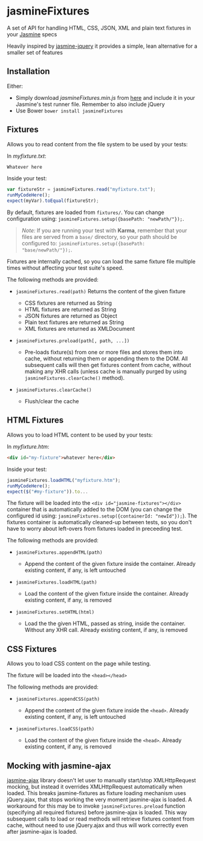 # jasmineFixtures

A set of API for handling HTML, CSS, JSON, XML and plain text fixtures in your [Jasmine](http://jasmine.github.io/) specs

Heavily inspired by [jasmine-jquery](https://github.com/velesin/jasmine-jquery) it provides a simple, lean alternative for a smaller set of features

## Installation

Either:

- Simply download _jasmineFixtures.min.js_ from [here](https://raw.github.com/MassimoFoti/jasmineFixtures/master/dist/jasmineFixtures.min.js) and include it in your Jasmine's test runner file. Remember to also include jQuery
- Use Bower ```bower install jasmineFixtures```

## Fixtures

Allows you to read content from the file system to be used by your tests:

In _myfixture.txt_:

```html
Whatever here
```

Inside your test:

```js
var fixtureStr = jasmineFixtures.read("myfixture.txt");
runMyCodeHere();
expect(myVar).toEqual(fixtureStr);
```

By default, fixtures are loaded from `fixtures/`.
You can change configuration using: `jasmineFixtures.setup({basePath: "newPath/"});`.

> _Note:_
> If you are running your test with **Karma**, remember that your files are served from a `base/` directory,
> so your path should be configured to: `jasmineFixtures.setup({basePath: "base/newPath/"});`.

Fixtures are internally cached, so you can load the same fixture file multiple times without affecting your test suite's speed.

The following methods are provided:

- `jasmineFixtures.read(path)` Returns the content of the given fixture
  - CSS fixtures are returned as String
  - HTML fixtures are returned as String
  - JSON fixtures are returned as Object
  - Plain text fixtures are returned as String
  - XML fixtures are returned as XMLDocument
  
- `jasmineFixtures.preload(path[, path, ...])`
  - Pre-loads fixture(s) from one or more files and stores them into cache, without returning them or appending them to the DOM. All subsequent calls will then get fixtures content from cache, without making any XHR calls (unless cache is manually purged by using `jasmineFixtures.clearCache()` method).
  
- `jasmineFixtures.clearCache()`
  - Flush/clear the cache 

## HTML Fixtures

Allows you to load HTML content to be used by your tests:

In _myfixture.htm_:

```html
<div id="my-fixture">whatever here</div>
```

Inside your test:

```js
jasmineFixtures.loadHTML("myfixture.htm");
runMyCodeHere();
expect($("#my-fixture")).to...
```

The fixture will be loaded into the `<div id="jasmine-fixtures"></div>` container that is automatically added to the DOM (you can change the configured id using: `jasmineFixtures.setup({containerId: "newId"});`). The fixtures container is automatically cleaned-up between tests, so you don't have to worry about left-overs from fixtures loaded in preceeding test.

The following methods are provided:

- `jasmineFixtures.appendHTML(path)`
  - Append the content of the given fixture inside the container. Already existing content, if any, is left untouched
  
- `jasmineFixtures.loadHTML(path)`
  - Load the content of the given fixture inside the container. Already existing content, if any, is removed
  
- `jasmineFixtures.setHTML(html)`
  - Load the the given HTML, passed as string, inside the container. Without any XHR call. Already existing content, if any, is removed  
  
## CSS Fixtures 

Allows you to load CSS content on the page while testing.

The fixture will be loaded into the `<head></head>`

The following methods are provided:

- `jasmineFixtures.appendCSS(path)`
  - Append the content of the given fixture inside the `<head>`. Already existing content, if any, is left untouched
  
- `jasmineFixtures.loadCSS(path)`
  - Load the content of the given fixture inside the `<head>`. Already existing content, if any, is removed

## Mocking with jasmine-ajax

[jasmine-ajax](https://github.com/jasmine/jasmine-ajax) library doesn't let user to manually start/stop XMLHttpRequest mocking, but instead it overrides XMLHttpRequest automatically when loaded. This breaks jasmine-fixtures as fixture loading mechanism uses jQuery.ajax, that stops working the very moment jasmine-ajax is loaded. A workaround for this may be to invoke `jasmineFixtures.preload` function (specifying all required fixtures) before jasmine-ajax is loaded. This way subsequent calls to load or read methods will retrieve fixtures content from cache, without need to use jQuery.ajax and thus will work correctly even after jasmine-ajax is loaded.
